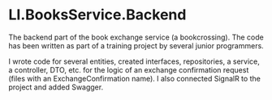# LI.BooksService.Backend

The backend part of the book exchange service (a bookcrossing). The code has been written as part of a training project by several junior programmers.

I wrote code for several entities, created interfaces, repositories, a service, a controller, DTO, etc. for the logic of an exchange confirmation request (files with an ExchangeConfirmation name). I also connected SignalR to the project and added Swagger.
